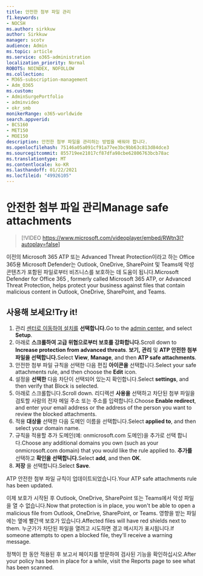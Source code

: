 ```yaml
---
title: 안전한 첨부 파일 관리
f1.keywords:
- NOCSH
ms.author: sirkkuw
author: Sirkkuw
manager: scotv
audience: Admin
ms.topic: article
ms.service: o365-administration
localization_priority: Normal
ROBOTS: NOINDEX, NOFOLLOW
ms.collection:
- M365-subscription-management
- Adm_O365
ms.custom:
- AdminSurgePortfolio
- adminvideo
- okr_smb
monikerRange: o365-worldwide
search.appverid:
- BCS160
- MET150
- MOE150
description: 안전한 첨부 파일을 관리하는 방법을 배워야 합니다.
ms.openlocfilehash: 75146a05a091cf91a77ee3bc9bb63c813d84dce3
ms.sourcegitcommit: 855719ee21017cf87dfa98cbe62806763bcb78ac
ms.translationtype: MT
ms.contentlocale: ko-KR
ms.lasthandoff: 01/22/2021
ms.locfileid: "49926105"
---
```

# <a name="manage-safe-attachments"></a><span data-ttu-id="1b5ce-103">안전한 첨부 파일 관리</span><span class="sxs-lookup"><span data-stu-id="1b5ce-103">Manage safe attachments</span></span>

> [!VIDEO https://www.microsoft.com/videoplayer/embed/RWtn3I?autoplay=false]

<span data-ttu-id="1b5ce-104">이전의 Microsoft 365 ATP 또는 Advanced Threat Protection이라고 하는 Office 365용 Microsoft Defender는 Outlook, OneDrive, SharePoint 및 Teams에 악성 콘텐츠가 포함된 파일로부터 비즈니스를 보호하는 데 도움이 됩니다.</span><span class="sxs-lookup"><span data-stu-id="1b5ce-104">Microsoft Defender for Office 365 , formerly called Microsoft 365 ATP, or Advanced Threat Protection, helps protect your business against files that contain malicious content in Outlook, OneDrive, SharePoint, and Teams.</span></span>

## <a name="try-it"></a><span data-ttu-id="1b5ce-105">사용해 보세요!</span><span class="sxs-lookup"><span data-stu-id="1b5ce-105">Try it!</span></span>

1. <span data-ttu-id="1b5ce-106">관리 [센터로 이동하여 설치를](https://admin.microsoft.com) **선택합니다.**</span><span class="sxs-lookup"><span data-stu-id="1b5ce-106">Go to the [admin center](https://admin.microsoft.com), and select **Setup**.</span></span>
1. <span data-ttu-id="1b5ce-107">아래로 **스크롤하여 고급 위협으로부터 보호를 강화합니다.**</span><span class="sxs-lookup"><span data-stu-id="1b5ce-107">Scroll down to **Increase protection from advanced threats**.</span></span> <span data-ttu-id="1b5ce-108">**보기,** **관리** 및 **ATP 안전한 첨부 파일을 선택합니다.**</span><span class="sxs-lookup"><span data-stu-id="1b5ce-108">Select **View**, **Manage**, and then **ATP safe attachments**.</span></span>
1. <span data-ttu-id="1b5ce-109">안전한 첨부 파일 규칙을 선택한 다음 편집 **아이콘을** 선택합니다.</span><span class="sxs-lookup"><span data-stu-id="1b5ce-109">Select your safe attachments rule, and then choose the **Edit** icon.</span></span>
1. <span data-ttu-id="1b5ce-110">설정을 **선택한** 다음 차단이 선택되어 있는지 확인합니다.</span><span class="sxs-lookup"><span data-stu-id="1b5ce-110">Select **settings**, and then verify that Block is selected.</span></span>
1. <span data-ttu-id="1b5ce-111">아래로 스크롤합니다.</span><span class="sxs-lookup"><span data-stu-id="1b5ce-111">Scroll down.</span></span> <span data-ttu-id="1b5ce-112">리디렉션 **사용을** 선택하고 차단된 첨부 파일을 검토할 사람의 전자 메일 주소 또는 주소를 입력합니다.</span><span class="sxs-lookup"><span data-stu-id="1b5ce-112">Choose **Enable redirect**, and enter your email address or the address of the person you want to review the blocked attachments.</span></span>
1. <span data-ttu-id="1b5ce-113">적용 **대상을** 선택한 다음 도메인 이름을 선택합니다.</span><span class="sxs-lookup"><span data-stu-id="1b5ce-113">Select **applied to**, and then select your domain name.</span></span>
1. <span data-ttu-id="1b5ce-114">규칙을 적용할 추가 도메인(예: onmicrosoft.com 도메인)을 추가로 선택 합니다.</span><span class="sxs-lookup"><span data-stu-id="1b5ce-114">Choose any additional domains you own (such as your onmicrosoft.com domain) that you would like the rule applied to.</span></span> <span data-ttu-id="1b5ce-115">**추가를** 선택하고 **확인을 선택합니다.**</span><span class="sxs-lookup"><span data-stu-id="1b5ce-115">Select **add**, and then **OK**.</span></span>
1. <span data-ttu-id="1b5ce-116">**저장** 을 선택합니다.</span><span class="sxs-lookup"><span data-stu-id="1b5ce-116">Select **Save**.</span></span>

<span data-ttu-id="1b5ce-117">ATP 안전한 첨부 파일 규칙이 업데이트되었습니다.</span><span class="sxs-lookup"><span data-stu-id="1b5ce-117">Your ATP safe attachments rule has been updated.</span></span>

<span data-ttu-id="1b5ce-118">이제 보호가 시작된 후 Outlook, OneDrive, SharePoint 또는 Teams에서 악성 파일을 열 수 없습니다.</span><span class="sxs-lookup"><span data-stu-id="1b5ce-118">Now that protection is in place, you won't be able to open a malicious file from Outlook, OneDrive, SharePoint, or Teams.</span></span> <span data-ttu-id="1b5ce-119">영향을 받는 파일에는 옆에 빨간색 보호가 있습니다.</span><span class="sxs-lookup"><span data-stu-id="1b5ce-119">Affected files will have red shields next to them.</span></span> <span data-ttu-id="1b5ce-120">누군가가 차단된 파일을 열려고 시도하면 경고 메시지가 표시됩니다.</span><span class="sxs-lookup"><span data-stu-id="1b5ce-120">If someone attempts to open a blocked file, they'll receive a warning message.</span></span>

<span data-ttu-id="1b5ce-121">정책이 한 동안 적용된 후 보고서 페이지를 방문하여 검사된 기능을 확인하십시오.</span><span class="sxs-lookup"><span data-stu-id="1b5ce-121">After your policy has been in place for a while, visit the Reports page to see what has been scanned.</span></span>